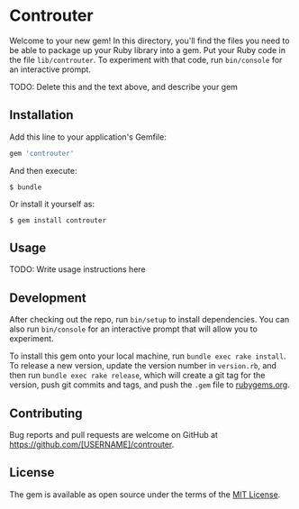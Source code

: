 # Controuter

Welcome to your new gem! In this directory, you'll find the files you need to be able to package up your Ruby library into a gem. Put your Ruby code in the file `lib/controuter`. To experiment with that code, run `bin/console` for an interactive prompt.

TODO: Delete this and the text above, and describe your gem

## Installation

Add this line to your application's Gemfile:

```ruby
gem 'controuter'
```

And then execute:

    $ bundle

Or install it yourself as:

    $ gem install controuter

## Usage

TODO: Write usage instructions here

## Development

After checking out the repo, run `bin/setup` to install dependencies. You can also run `bin/console` for an interactive prompt that will allow you to experiment.

To install this gem onto your local machine, run `bundle exec rake install`. To release a new version, update the version number in `version.rb`, and then run `bundle exec rake release`, which will create a git tag for the version, push git commits and tags, and push the `.gem` file to [rubygems.org](https://rubygems.org).

## Contributing

Bug reports and pull requests are welcome on GitHub at https://github.com/[USERNAME]/controuter.


## License

The gem is available as open source under the terms of the [MIT License](http://opensource.org/licenses/MIT).

